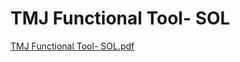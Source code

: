 # TMJ Functional Tool- SOL

[TMJ Functional Tool- SOL.pdf](TMJ%20Functional%20Tool-%20SOL%2027ca041d6f0145bab7b8a3ec25e94373/TMJ_Functional_Tool-_SOL.pdf)